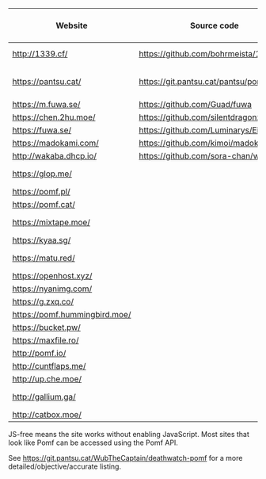  Website                | Source code                             | Size limit (MiB) | Notes
------------------------|-----------------------------------------|------------------|-------
<http://1339.cf/>       | <https://github.com/bohrmeista/1338>    | 100              | Nice colors
<https://pantsu.cat/>   | <https://git.pantsu.cat/pantsu/pomf>    | 128              | Git, JS-free, paste
<https://m.fuwa.se/>    | <https://github.com/Guad/fuwa>          | 10               | JS-free
<https://chen.2hu.moe/> | <https://github.com/silentdragonz/chen> | 50               |
<https://fuwa.se/>      | <https://github.com/Luminarys/Eientei>  | 32               |
<https://madokami.com/> | <https://github.com/kimoi/madokami.com> | 256              |
<http://wakaba.dhcp.io/> | <https://github.com/sora-chan/wakaba>  | 128              | JS-free
<https://glop.me/>      |                                         | 10               | Uses [IPFS][0]
<https://pomf.pl/>      |                                         | 50               |
<https://pomf.cat/>     |                                         | 50               |
<https://mixtape.moe/>  |                                         | 100              | Paste, voice
<https://kyaa.sg/>      |                                         | 50               |
<https://matu.red/>     |                                         | 20               | Currently down
<https://openhost.xyz/> |                                         | 1024             |
<https://nyanimg.com/>  |                                         | 50               |
<https://g.zxq.co/>     |                                         | 80               |
<https://pomf.hummingbird.moe/> |                                 | 50               |
<https://bucket.pw/>    |                                         | 50               |
<https://maxfile.ro/>   |                                         | 50               |
<http://pomf.io/>       |                                         | 50               |
<http://cuntflaps.me/>  |                                         | 200              |
<http://up.che.moe/>    |                                         | 50               |
<http://gallium.ga/>    |                                         | 1024             | Currently down
<http://catbox.moe/>    |                                         | 200              |

JS-free means the site works without enabling JavaScript. Most sites that look like Pomf can be accessed
using the Pomf API.

See <https://git.pantsu.cat/WubTheCaptain/deathwatch-pomf> for a more detailed/objective/accurate listing.

[0]: http://ipfs.io/
